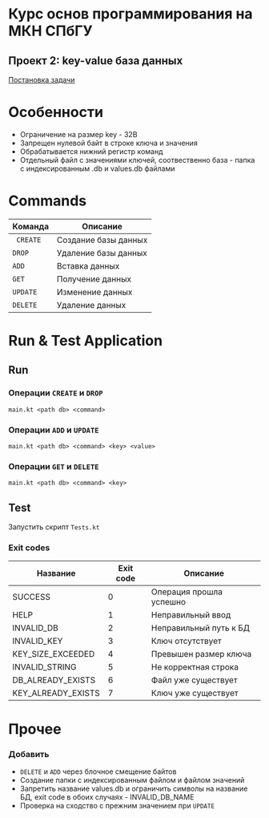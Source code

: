 # Курс основ программирования на МКН СПбГУ

## Проект 2: key-value база данных

[Постановка задачи](./TASK.md)

# Особенности
+ Ограничение на размер key - 32B
+ Запрещен нулевой байт в строке ключа и значения
+ Обрабатывается нижний регистр команд
+ Отдельный файл с значениями ключей, соотвественно база - папка с индексированным .db и values.db файлами

# Commands

| Команда    | Описание                |
| ---------- | ---------------------   |
|` CREATE`   | Создание базы данных    |
| `DROP`     | Удаление базы данных    |
| `ADD`      | Вставка данных          |
| `GET`      | Получение данных        |
| `UPDATE`   | Изменение данных        |
| `DELETE`   | Удаление данных         |

# Run & Test Application

## Run

### Операции `CREATE` и `DROP`
```
main.kt <path db> <command>
```

### Операции `ADD` и `UPDATE`
```
main.kt <path db> <command> <key> <value>
```

### Операции `GET` и `DELETE`
```
main.kt <path db> <command> <key>
```

## Test

Запустить скрипт `Tests.kt`

### Exit codes

| Название            | Exit code | Описание                   |
| ----------          | --------- | -------------------------- |
| SUCCESS             | 0         | Операция прошла успешно    |
| HELP                | 1         | Неправильный ввод          |
| INVALID_DB          | 2         | Неправильный путь к БД     |
| INVALID_KEY         | 3         | Ключ отсутствует           |
| KEY_SIZE_EXCEEDED   | 4         | Превышен размер ключа      |
| INVALID_STRING      | 5         | Не корректная строка       |
| DB_ALREADY_EXISTS   | 6         | Файл уже существует        |
| KEY_ALREADY_EXISTS  | 7         | Ключ уже существует        |

# Прочее
### Добавить
+ `DELETE` и `ADD` через блочное смещение байтов
+ Создание папки с индексированным файлом и файлом значений
+ Запретить название values.db и ограничить символы на название БД, exit code в обоих случаях - INVALID_DB_NAME
+ Проверка на сходство с прежним значением при `UPDATE`

